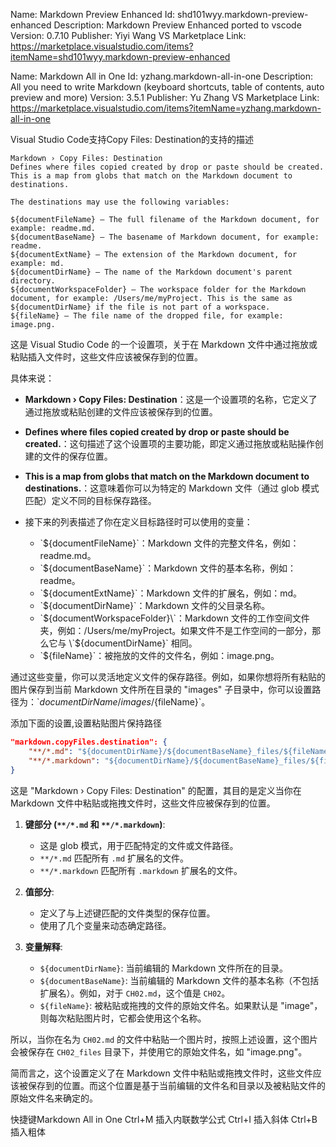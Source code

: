 Name: Markdown Preview Enhanced
Id: shd101wyy.markdown-preview-enhanced
Description: Markdown Preview Enhanced ported to vscode
Version: 0.7.10
Publisher: Yiyi Wang
VS Marketplace Link: https://marketplace.visualstudio.com/items?itemName=shd101wyy.markdown-preview-enhanced

Name: Markdown All in One
Id: yzhang.markdown-all-in-one
Description: All you need to write Markdown (keyboard shortcuts, table of contents, auto preview and more)
Version: 3.5.1
Publisher: Yu Zhang
VS Marketplace Link: https://marketplace.visualstudio.com/items?itemName=yzhang.markdown-all-in-one

Visual Studio Code支持Copy Files: Destination的支持的描述
```
Markdown › Copy Files: Destination
Defines where files copied created by drop or paste should be created. This is a map from globs that match on the Markdown document to destinations.

The destinations may use the following variables:

${documentFileName} — The full filename of the Markdown document, for example: readme.md.
${documentBaseName} — The basename of Markdown document, for example: readme.
${documentExtName} — The extension of the Markdown document, for example: md.
${documentDirName} — The name of the Markdown document's parent directory.
${documentWorkspaceFolder} — The workspace folder for the Markdown document, for example: /Users/me/myProject. This is the same as ${documentDirName} if the file is not part of a workspace.
${fileName} — The file name of the dropped file, for example: image.png.
```

这是 Visual Studio Code 的一个设置项，关于在 Markdown 文件中通过拖放或粘贴插入文件时，这些文件应该被保存到的位置。

具体来说：

- **Markdown › Copy Files: Destination**：这是一个设置项的名称，它定义了通过拖放或粘贴创建的文件应该被保存到的位置。
  
- **Defines where files copied created by drop or paste should be created.**：这句描述了这个设置项的主要功能，即定义通过拖放或粘贴操作创建的文件的保存位置。
  
- **This is a map from globs that match on the Markdown document to destinations.**：这意味着你可以为特定的 Markdown 文件（通过 glob 模式匹配）定义不同的目标保存路径。
  
- 接下来的列表描述了你在定义目标路径时可以使用的变量：
  - \`${documentFileName}\`：Markdown 文件的完整文件名，例如：readme.md。
  - \`${documentBaseName}\`：Markdown 文件的基本名称，例如：readme。
  - \`${documentExtName}\`：Markdown 文件的扩展名，例如：md。
  - \`${documentDirName}\`：Markdown 文件的父目录名称。
  - \`${documentWorkspaceFolder}\`：Markdown 文件的工作空间文件夹，例如：/Users/me/myProject。如果文件不是工作空间的一部分，那么它与 \`${documentDirName}\` 相同。
  - \`${fileName}\`：被拖放的文件的文件名，例如：image.png。

通过这些变量，你可以灵活地定义文件的保存路径。例如，如果你想将所有粘贴的图片保存到当前 Markdown 文件所在目录的 "images" 子目录中，你可以设置路径为：\`${documentDirName}/images/${fileName}\`。

添加下面的设置,设置粘贴图片保持路径

```json
"markdown.copyFiles.destination": {
    "**/*.md": "${documentDirName}/${documentBaseName}_files/${fileName}",
    "**/*.markdown": "${documentDirName}/${documentBaseName}_files/${fileName}"
}
```

这是 "Markdown › Copy Files: Destination" 的配置，其目的是定义当你在 Markdown 文件中粘贴或拖拽文件时，这些文件应被保存到的位置。

1. **键部分 (`**/*.md` 和 `**/*.markdown`)**:
   - 这是 glob 模式，用于匹配特定的文件或文件路径。
   - `**/*.md` 匹配所有 `.md` 扩展名的文件。
   - `**/*.markdown` 匹配所有 `.markdown` 扩展名的文件。

2. **值部分**:
   - 定义了与上述键匹配的文件类型的保存位置。
   - 使用了几个变量来动态确定路径。

3. **变量解释**:
   - `${documentDirName}`: 当前编辑的 Markdown 文件所在的目录。
   - `${documentBaseName}`: 当前编辑的 Markdown 文件的基本名称（不包括扩展名）。例如，对于 `CH02.md`，这个值是 `CH02`。
   - `${fileName}`: 被粘贴或拖拽的文件的原始文件名。如果默认是 "image"，则每次粘贴图片时，它都会使用这个名称。

所以，当你在名为 `CH02.md` 的文件中粘贴一个图片时，按照上述设置，这个图片会被保存在 `CH02_files` 目录下，并使用它的原始文件名，如 "image.png"。

简而言之，这个设置定义了在 Markdown 文件中粘贴或拖拽文件时，这些文件应该被保存到的位置。而这个位置是基于当前编辑的文件名和目录以及被粘贴文件的原始文件名来确定的。


快捷键Markdown All in One
Ctrl+M 插入内联数学公式
Ctrl+I 插入斜体
Ctrl+B 插入粗体